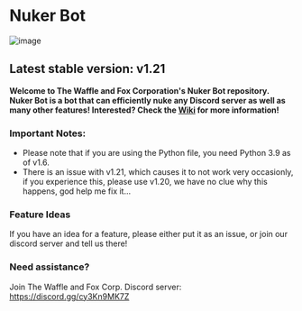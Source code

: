 # Nuker Bot

![image](https://repository-images.githubusercontent.com/346005501/e39d4a00-b433-11eb-91d0-a810e42d71a4)

## Latest stable version: v1.21

**Welcome to The Waffle and Fox Corporation's Nuker Bot repository. Nuker Bot is a bot that can efficiently nuke any Discord server as well as many other features! Interested? Check the [Wiki](https://github.com/The-Waffle-and-Fox-Corporation/Nuker-Bot/wiki) for more information!**

### Important Notes:
- Please note that if you are using the Python file, you need Python 3.9 as of v1.6.
- There is an issue with v1.21, which causes it to not work very occasionly, if you experience this, please use v1.20, we have no clue why this happens, god help me fix it...

### Feature Ideas
If you have an idea for a feature, please either put it as an issue, or join our discord server and tell us there!

### Need assistance?
Join The Waffle and Fox Corp. Discord server:  
https://discord.gg/cy3Kn9MK7Z
